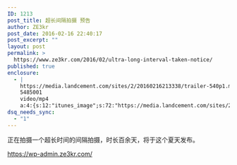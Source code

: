```yaml
---
ID: 1213
post_title: 超长间隔拍摄 预告
author: ZE3kr
post_date: 2016-02-16 22:40:17
post_excerpt: ""
layout: post
permalink: >
  https://www.ze3kr.com/2016/02/ultra-long-interval-taken-notice/
published: true
enclosure:
  - |
    https://media.landcement.com/sites/2/20160216213338/trailer-540p1.mp4
    5485001
    video/mp4
    a:4:{s:12:"itunes_image";s:72:"https://media.landcement.com/sites/2/20160216213526/trailer-1200x675.jpg";s:5:"image";s:72:"https://media.landcement.com/sites/2/20160216213526/trailer-1200x675.jpg";s:8:"webm_src";s:69:"https://media.landcement.com/sites/2/20160216230447/trailer-540p.webm";s:11:"webm_length";d:5218080;}
dsq_needs_sync:
  - "1"
---
```

正在拍摄一个超长时间的间隔拍摄，时长百余天，将于这个夏天发布。

https://wp-admin.ze3kr.com/
